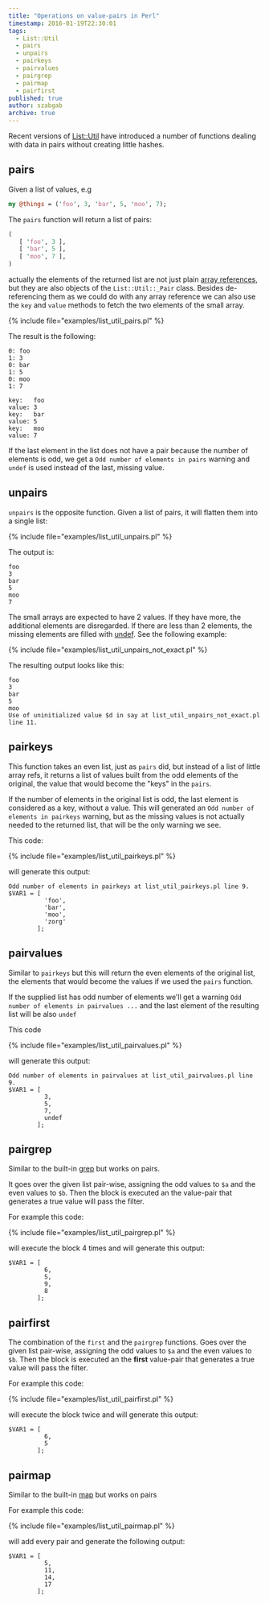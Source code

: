```yaml
---
title: "Operations on value-pairs in Perl"
timestamp: 2016-01-19T22:30:01
tags:
  - List::Util
  - pairs
  - unpairs
  - pairkeys
  - pairvalues
  - pairgrep
  - pairmap
  - pairfirst
published: true
author: szabgab
archive: true
---
```



Recent versions of [List::Util](https://metacpan.org/pod/List::Util) have introduced a number of functions
dealing with data in pairs without creating little hashes.


## pairs

Given a list of values, e.g

```perl
my @things = ('foo', 3, 'bar', 5, 'moo', 7);
```

The `pairs` function will return a list of pairs:

```perl
(
   [ 'foo', 3 ],
   [ 'bar', 5 ],
   [ 'moo', 7 ],
)
```

actually the elements of the returned list are not just plain [array references](/array-references-in-perl),
but they are also objects of the `List::Util::_Pair` class. Besides de-referencing them as we could do with any
array reference we can also use the `key` and `value` methods to fetch the two elements of the small array.

{% include file="examples/list_util_pairs.pl" %}

The result is the following:

```
0: foo
1: 3
0: bar
1: 5
0: moo
1: 7

key:   foo
value: 3
key:   bar
value: 5
key:   moo
value: 7
```

If the last element in the list does not have a pair because the number of elements is odd,
we get a `Odd number of elements in pairs` warning and `undef` is used instead of the last, missing value.


## unpairs

`unpairs` is the opposite function. Given a list of pairs, it will flatten them into a single list:

{% include file="examples/list_util_unpairs.pl" %}

The output is:

```
foo
3
bar
5
moo
7
```

The small arrays are expected to have 2 values. If they have more, the additional elements are disregarded.
If there are less than 2 elements, the missing elements are filled with [undef](/undef-and-defined-in-perl).
See the following example:

{% include file="examples/list_util_unpairs_not_exact.pl" %}

The resulting output looks like this:

```
foo
3
bar
5
moo
Use of uninitialized value $d in say at list_util_unpairs_not_exact.pl line 11.

```

## pairkeys

This function takes an even list, just as `pairs` did, but instead of a list of little array refs, it returns a list of values
built from the odd elements of the original, the value that would become the "keys" in the `pairs`.


If the number of elements in the original list is odd, the last element is considered as a key, without a value.
This will generated an `Odd number of elements in pairkeys` warning, but as the missing values is not
actually needed to the returned list, that will be the only warning we see.

This code:

{% include file="examples/list_util_pairkeys.pl" %}

will generate this output:

```
Odd number of elements in pairkeys at list_util_pairkeys.pl line 9.
$VAR1 = [
          'foo',
          'bar',
          'moo',
          'zorg'
        ];
```

## pairvalues

Similar to `pairkeys` but this will return the even elements of the original list, the elements that would become
the values if we used the `pairs` function.

If the supplied list has odd number of elements we'll get a warning `Odd number of elements in pairvalues ...`
and the last element of the resulting list will be also `undef`

This code

{% include file="examples/list_util_pairvalues.pl" %}

will generate this output:

```
Odd number of elements in pairvalues at list_util_pairvalues.pl line 9.
$VAR1 = [
          3,
          5,
          7,
          undef
        ];
```


## pairgrep

Similar to the built-in [grep](/filtering-values-with-perl-grep) but works on pairs.

It goes over the given list pair-wise, assigning the odd values to `$a` and the even values to `$b`.
Then the block is executed an the value-pair that generates a true value will pass the filter.

For example this code:

{% include file="examples/list_util_pairgrep.pl" %}

will execute the block 4 times and will generate this output:

```
$VAR1 = [
          6,
          5,
          9,
          8
        ];
```

## pairfirst

The combination of the `first`  and the `pairgrep` functions.
Goes over the given list pair-wise, assigning the odd values to `$a` and the even values to `$b`.
Then the block is executed an the <b>first</b> value-pair that generates a true value will pass the filter.

For example this code:

{% include file="examples/list_util_pairfirst.pl" %}

will execute the block twice and will generate this output:

```
$VAR1 = [
          6,
          5
        ];
```

## pairmap

Similar to the built-in [map](/transforming-a-perl-array-using-map) but works on pairs

For example this code:

{% include file="examples/list_util_pairmap.pl" %}

will add every pair and generate the following output:

```
$VAR1 = [
          5,
          11,
          14,
          17
        ];
```



